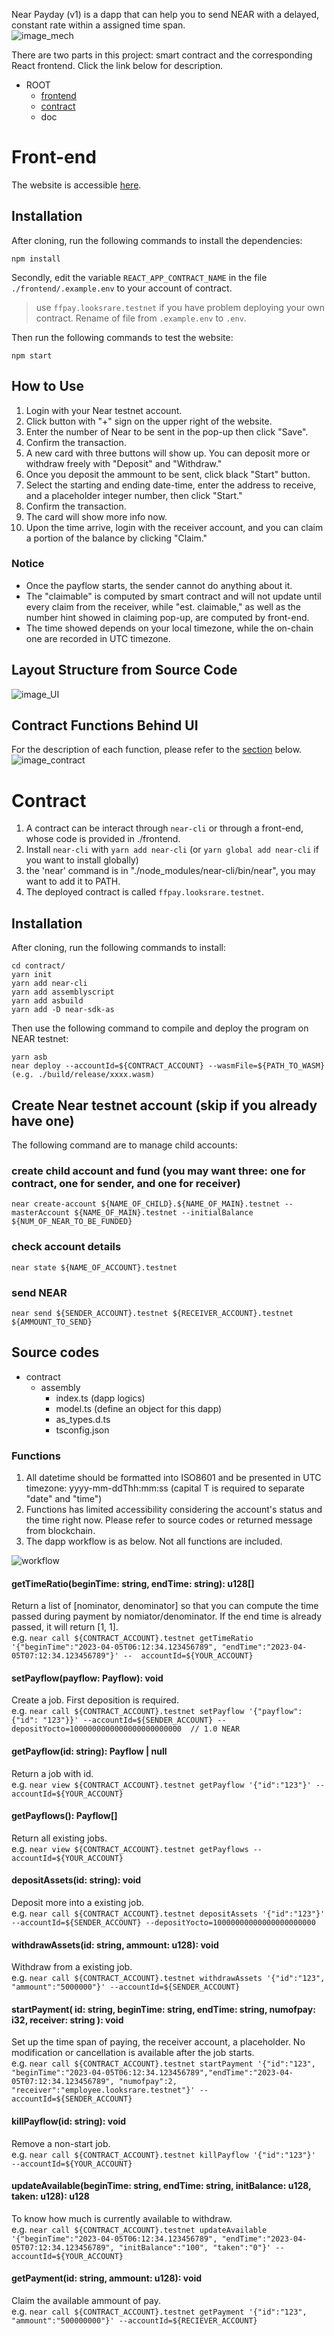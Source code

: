 Near Payday (v1) is a dapp that can help you to send NEAR with a delayed, constant rate within a assigned time span.  
![image_mech](https://github.com/chienj1/near-payday/blob/main/doc/mechanism.png)


There are two parts in this project: smart contract and the corresponding React frontend. Click the link below for description.
  - ROOT 
    - [frontend](https://github.com/chienj1/near-payday/edit/main/README.md#Front-end)
    - [contract](https://github.com/chienj1/near-payday/edit/main/README.md#Contract)
    - doc

# Front-end
The website is accessible [here](https://chienj1.github.io/near-payday/).

## Installation
After cloning, run the following commands to install the dependencies: 
```
npm install
```
Secondly, edit the variable `REACT_APP_CONTRACT_NAME` in the file `./frontend/.example.env` to your account of contract.  
> use `ffpay.looksrare.testnet` if you have problem deploying your own contract.
Rename of file from `.example.env` to `.env`.

Then run the following commands to test the website:
```
npm start
```
## How to Use
1. Login with your Near testnet account.
2. Click button with "+" sign on the upper right of the website.
3. Enter the number of Near to be sent in the pop-up then click "Save".
4. Confirm the transaction.
5. A new card with three buttons will show up. You can deposit more or withdraw freely with "Deposit" and "Withdraw."
6. Once you deposit the ammount to be sent, click black "Start" button.
7. Select the starting and ending date-time, enter the address to receive, and a placeholder integer number, then click "Start."
8. Confirm the transaction. 
9. The card will show more info now. 
10. Upon the time arrive, login with the receiver account, and you can claim a portion of the balance by clicking "Claim."

### Notice
  - Once the payflow starts, the sender cannot do anything about it.
  - The "claimable" is computed by smart contract and will not update until every claim from the receiver, while "est. claimable," as well as the number hint showed in claiming pop-up, are computed by front-end.
  - The time showed depends on your local timezone, while the on-chain one are recorded in UTC timezone. 

## Layout Structure from Source Code
![image_UI](https://github.com/chienj1/near-payday/blob/main/doc/src%20UI%20relation.png)

## Contract Functions Behind UI
For the description of each function, please refer to the [section](https://github.com/chienj1/near-payday/edit/main/README.md#functions) below.  
![image_contract](https://github.com/chienj1/near-payday/blob/main/doc/src%20contract%20relation.png)


# Contract
1. A contract can be interact through `near-cli` or through a front-end, whose code is provided in ./frontend.  
2. Install `near-cli` with `yarn add near-cli` (or `yarn global add near-cli` if you want to install globally)    
3. the 'near' command is in "./node_modules/near-cli/bin/near", you may want to add it to PATH. 
4. The deployed contract is called `ffpay.looksrare.testnet`. 

## Installation
After cloning, run the following commands to install:  
```
cd contract/  
yarn init 
yarn add near-cli        
yarn add assemblyscript  
yarn add asbuild  
yarn add -D near-sdk-as  
```
Then use the following command to compile and deploy the program on NEAR testnet:   
```
yarn asb  
near deploy --accountId=${CONTRACT_ACCOUNT} --wasmFile=${PATH_TO_WASM} (e.g. ./build/release/xxxx.wasm)  
```
## Create Near testnet account (skip if you already have one)
The following command are to manage child accounts:  
### create child account and fund (you may want three: one for contract, one for sender, and one for receiver)
`near create-account ${NAME_OF_CHILD}.${NAME_OF_MAIN}.testnet --masterAccount ${NAME_OF_MAIN}.testnet --initialBalance ${NUM_OF_NEAR_TO_BE_FUNDED}`
### check account details
`near state ${NAME_OF_ACCOUNT}.testnet`
### send NEAR
`near send ${SENDER_ACCOUNT}.testnet ${RECEIVER_ACCOUNT}.testnet ${AMMOUNT_TO_SEND}`

## Source codes
  - contract  
    - assembly  
      - index.ts          (dapp logics)
      - model.ts          (define an object for this dapp)
      - as_types.d.ts     
      - tsconfig.json
        
### Functions
1. All datetime should be formatted into ISO8601 and be presented in UTC timezone: yyyy-mm-ddThh:mm:ss (capital T is required to separate "date" and "time")  
2. Functions has limited accessibility considering the account's status and the time right now. Please refer to source codes or returned message from blockchain.
3. The dapp workflow is as below. Not all functions are included.

![workflow](https://github.com/chienj1/near-payday/blob/main/doc/workflow.png)

#### getTimeRatio(beginTime: string, endTime: string): u128[]
Return a list of [nominator, denominator] so that you can compute the time passed during payment by nomiator/denominator. If the end time is already passed, it will return [1, 1].  
e.g. `near call ${CONTRACT_ACCOUNT}.testnet getTimeRatio '{"beginTime":"2023-04-05T06:12:34.123456789", "endTime":"2023-04-05T07:12:34.123456789"}' --  accountId=${YOUR_ACCOUNT}`  
#### setPayflow(payflow: Payflow): void  
Create a job. First deposition is required.  
e.g. `near call ${CONTRACT_ACCOUNT}.testnet setPayflow '{"payflow":{"id": "123"}}' --accountId=${SENDER_ACCOUNT} --depositYocto=1000000000000000000000000  // 1.0 NEAR`  
#### getPayflow(id: string): Payflow | null
Return a job with id.  
e.g. `near view ${CONTRACT_ACCOUNT}.testnet getPayflow '{"id":"123"}' --accountId=${YOUR_ACCOUNT}`
#### getPayflows(): Payflow[]
Return all existing jobs.  
e.g. `near view ${CONTRACT_ACCOUNT}.testnet getPayflows --accountId=${YOUR_ACCOUNT}`
#### depositAssets(id: string): void
Deposit more into a existing job.  
e.g. `near call ${CONTRACT_ACCOUNT}.testnet depositAssets '{"id":"123"}' --accountId=${SENDER_ACCOUNT} --depositYocto=10000000000000000000000`
#### withdrawAssets(id: string, ammount: u128): void
Withdraw from a existing job.  
e.g. `near call ${CONTRACT_ACCOUNT}.testnet withdrawAssets '{"id":"123", "ammount":"5000000"}' --accountId=${SENDER_ACCOUNT}`
#### startPayment( id: string, beginTime: string, endTime: string, numofpay: i32, receiver: string ): void  
Set up the time span of paying, the receiver account, a placeholder. No modification or cancellation is available after the job starts.  
e.g. `near call ${CONTRACT_ACCOUNT}.testnet startPayment '{"id":"123", "beginTime":"2023-04-05T06:12:34.123456789","endTime":"2023-04-05T07:12:34.123456789", "numofpay":2, "receiver":"employee.looksrare.testnet"}' --accountId=${SENDER_ACCOUNT}`
#### killPayflow(id: string): void
Remove a non-start job.  
e.g. `near call ${CONTRACT_ACCOUNT}.testnet killPayflow '{"id":"123"}'  --accountId=${YOUR_ACCOUNT}`
#### updateAvailable(beginTime: string, endTime: string, initBalance: u128, taken: u128): u128
To know how much is currently available to withdraw.  
e.g. `near call ${CONTRACT_ACCOUNT}.testnet updateAvailable '{"beginTime":"2023-04-05T06:12:34.123456789", "endTime":"2023-04-05T07:12:34.123456789", "initBalance":"100", "taken":"0"}' --accountId=${YOUR_ACCOUNT}`
#### getPayment(id: string, ammount: u128): void
Claim the available ammount of pay.  
e.g. `near call ${CONTRACT_ACCOUNT}.testnet getPayment '{"id":"123", "ammount":"500000000"}' --accountId=${RECIEVER_ACCOUNT}`




